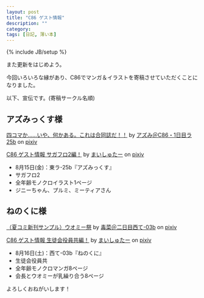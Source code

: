 ```yaml
---
layout: post
title: "C86 ゲスト情報"
description: ""
category: 
tags: [日記, 薄い本]
---
```

{% include JB/setup %}

また更新をはじめよう。

今回いろいろな縁があり、C86でマンガ＆イラストを寄稿させていただくことになりました。

以下、宣伝です。(寄稿サークル名順)

## アズみっくす様

<script src="http://source.pixiv.net/source/embed.js" data-id="44832172_efb9f42d59b347d664138b7a2d749dea" data-size="medium" data-border="on" charset="utf-8"></script><noscript><p><a href="http://www.pixiv.net/member_illust.php?mode=medium&amp;illust_id=44832172" target="_blank">四コマか……いや、何かある。これは合同誌だ！！</a> by <a href="http://www.pixiv.net/member.php?id=170215" target="_blank">アズみ＠C86・1日目ラ25b</a> on <a href="http://www.pixiv.net/" target="_blank">pixiv</a></p></noscript>
<script src="http://source.pixiv.net/source/embed.js" data-id="45133681_c7810f77aa80f7dcc6bf72f97dc3667f" data-size="medium" data-border="on" charset="utf-8"></script><noscript><p><a href="http://www.pixiv.net/member_illust.php?mode=medium&amp;illust_id=45133681" target="_blank">C86 ゲスト情報 サガフロ2編！</a> by <a href="http://www.pixiv.net/member.php?id=1432163" target="_blank">まいしゅたー</a> on <a href="http://www.pixiv.net/" target="_blank">pixiv</a></p></noscript>

- 8月15日(金)：東ラ-25b『アズみっくす』
- サガフロ2
- 全年齢モノクロイラスト1ページ
- ジニーちゃん、プルミ、ミーティアさん

## ねのくに様

<script src="http://source.pixiv.net/source/embed.js" data-id="45264575_b2e3c97ad991e77ea180669e76c12c91" data-size="medium" data-border="on" charset="utf-8"></script><noscript><p><a href="http://www.pixiv.net/member_illust.php?mode=medium&amp;illust_id=45264575" target="_blank">（夏コミ新刊サンプル）ウオミー祭</a> by <a href="http://www.pixiv.net/member.php?id=1319535" target="_blank">毒菜＠二日目西て-03b</a> on <a href="http://www.pixiv.net/" target="_blank">pixiv</a></p></noscript>
<script src="http://source.pixiv.net/source/embed.js" data-id="45285833_bdbd557ec3d3b9cf9660f87b5b01014a" data-size="medium" data-border="on" charset="utf-8"></script><noscript><p><a href="http://www.pixiv.net/member_illust.php?mode=medium&amp;illust_id=45285833" target="_blank">C86 ゲスト情報 生徒会役員共編！</a> by <a href="http://www.pixiv.net/member.php?id=1432163" target="_blank">まいしゅたー</a> on <a href="http://www.pixiv.net/" target="_blank">pixiv</a></p></noscript>

- 8月16日(土)：西て-03b『ねのくに』
- 生徒会役員共
- 全年齢モノクロマンガ8ページ
- 会長とウオミーが乳繰り合う8ページ

よろしくおねがいします！
